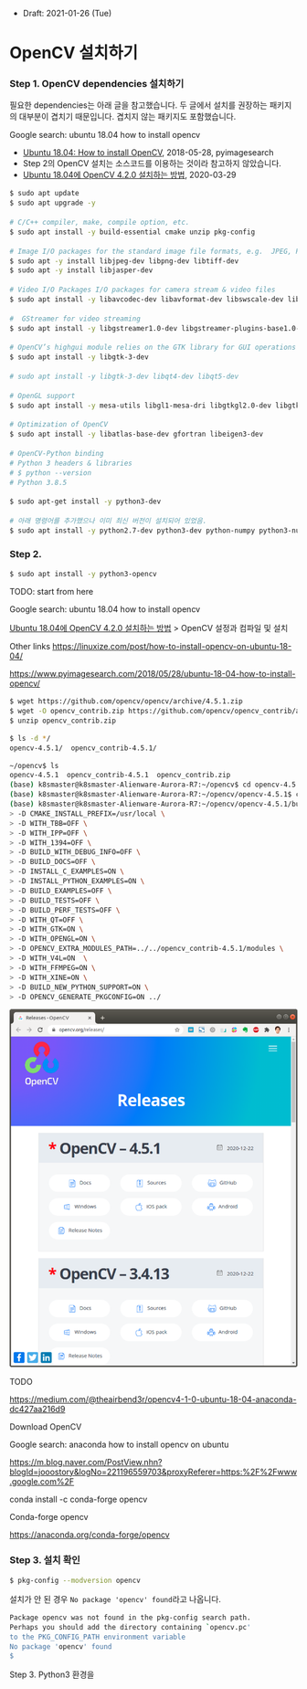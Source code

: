 * Draft: 2021-01-26 (Tue)

# OpenCV 설치하기



### Step 1. OpenCV dependencies 설치하기

필요한 dependencies는 아래 글을 참고했습니다. 두 글에서 설치를 권장하는 패키지의 대부분이 겹치기 때문입니다. 겹치지 않는 패키지도 포함했습니다.

Google search: ubuntu 18.04 how to install opencv

*  [Ubuntu 18.04: How to install OpenCV](https://www.pyimagesearch.com/2018/05/28/ubuntu-18-04-how-to-install-opencv/), 2018-05-28, pyimagesearch
  * Step 2의 OpenCV 설치는 소스코드를 이용하는 것이라 참고하지 않았습니다.
* [Ubuntu 18.04에 OpenCV 4.2.0 설치하는 방법](https://webnautes.tistory.com/1186), 2020-03-29

```bash
$ sudo apt update
$ sudo apt upgrade -y

# C/C++ compiler, make, compile option, etc.
$ sudo apt install -y build-essential cmake unzip pkg-config 

# Image I/O packages for the standard image file formats, e.g.  JPEG, PNG, TIFF, etc
$ sudo apt -y install libjpeg-dev libpng-dev libtiff-dev
$ sudo apt -y install libjasper-dev

# Video I/O Packages I/O packages for camera stream & video files
$ sudo apt install -y libavcodec-dev libavformat-dev libswscale-dev libv4l-dev v4l-utils libxvidcore-dev libx264-dev

#  GStreamer for video streaming
$ sudo apt install -y libgstreamer1.0-dev libgstreamer-plugins-base1.0-dev 

# OpenCV’s highgui module relies on the GTK library for GUI operations
$ sudo apt install -y libgtk-3-dev

# sudo apt install -y libgtk-3-dev libqt4-dev libqt5-dev

# OpenGL support
$ sudo apt install -y mesa-utils libgl1-mesa-dri libgtkgl2.0-dev libgtkglext1-dev

# Optimization of OpenCV 
$ sudo apt install -y libatlas-base-dev gfortran libeigen3-dev

# OpenCV-Python binding
# Python 3 headers & libraries
# $ python --version
# Python 3.8.5

$ sudo apt-get install -y python3-dev

# 아래 명령어를 추가했으나 이미 최신 버전이 설치되어 있었음.
$ sudo apt install -y python2.7-dev python3-dev python-numpy python3-numpy

```



### Step 2. 

```bash
$ sudo apt install -y python3-opencv
```

TODO: start from here

Google search: ubuntu 18.04 how to install opencv

[Ubuntu 18.04에 OpenCV 4.2.0 설치하는 방법](https://webnautes.tistory.com/1186) > OpenCV 설정과 컴파일 및 설치

Other links https://linuxize.com/post/how-to-install-opencv-on-ubuntu-18-04/

https://www.pyimagesearch.com/2018/05/28/ubuntu-18-04-how-to-install-opencv/

```bash
$ wget https://github.com/opencv/opencv/archive/4.5.1.zip
$ wget -O opencv_contrib.zip https://github.com/opencv/opencv_contrib/archive/4.5.1.zip
$ unzip opencv_contrib.zip 

```
```bash
$ ls -d */
opencv-4.5.1/  opencv_contrib-4.5.1/
```

```bash
~/opencv$ ls
opencv-4.5.1  opencv_contrib-4.5.1  opencv_contrib.zip
(base) k8smaster@k8smaster-Alienware-Aurora-R7:~/opencv$ cd opencv-4.5.1/
(base) k8smaster@k8smaster-Alienware-Aurora-R7:~/opencv/opencv-4.5.1$ cd build/
(base) k8smaster@k8smaster-Alienware-Aurora-R7:~/opencv/opencv-4.5.1/build$ cmake -D CMAKE_BUILD_TYPE=RELEASE \
> -D CMAKE_INSTALL_PREFIX=/usr/local \
> -D WITH_TBB=OFF \
> -D WITH_IPP=OFF \
> -D WITH_1394=OFF \
> -D BUILD_WITH_DEBUG_INFO=OFF \
> -D BUILD_DOCS=OFF \
> -D INSTALL_C_EXAMPLES=ON \
> -D INSTALL_PYTHON_EXAMPLES=ON \
> -D BUILD_EXAMPLES=OFF \
> -D BUILD_TESTS=OFF \
> -D BUILD_PERF_TESTS=OFF \
> -D WITH_QT=OFF \
> -D WITH_GTK=ON \
> -D WITH_OPENGL=ON \
> -D OPENCV_EXTRA_MODULES_PATH=../../opencv_contrib-4.5.1/modules \
> -D WITH_V4L=ON  \
> -D WITH_FFMPEG=ON \
> -D WITH_XINE=ON \
> -D BUILD_NEW_PYTHON_SUPPORT=ON \
> -D OPENCV_GENERATE_PKGCONFIG=ON ../
```



<img src='images/opencv-homepage-releases-2021-01-25.png'>

TODO

https://medium.com/@theairbend3r/opencv4-1-0-ubuntu-18-04-anaconda-dc427aa216d9

Download OpenCV

Google search: anaconda how to install opencv on ubuntu

https://m.blog.naver.com/PostView.nhn?blogId=jooostory&logNo=221196559703&proxyReferer=https:%2F%2Fwww.google.com%2F

conda install -c conda-forge opencv

Conda-forge opencv

https://anaconda.org/conda-forge/opencv



### Step 3. 설치 확인

```bash
$ pkg-config --modversion opencv
```

설치가 안 된 경우 `No package 'opencv' found`라고 나옵니다.

```bash
Package opencv was not found in the pkg-config search path.
Perhaps you should add the directory containing `opencv.pc'
to the PKG_CONFIG_PATH environment variable
No package 'opencv' found
$
```



Step 3. Python3 환경을 

